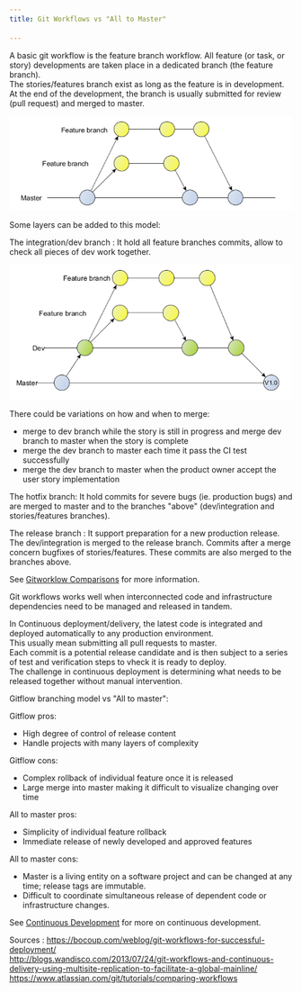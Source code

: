 ```yaml
---
title: Git Workflows vs "All to Master"

---
```



A basic git workflow is the feature branch workflow. All feature (or task, or story) developments are taken place in a dedicated branch (the feature branch).  
The stories/features branch exist as long as the feature is in development.  
At the end of the development, the branch is usually submitted for review (pull request) and merged to master.

![Feature Branch Flow](/figure/gitflow-1.png)

Some layers can be added to this model:

The integration/dev branch : It hold all feature branches commits, allow to check all pieces of dev work together.

![Dev Branch Flow](/figure/gitflow-2.png)

There could be variations on how and when to merge:

* merge to dev branch while the story is still in progress and merge dev branch to master when the story is complete 
* merge the dev branch to master each time it pass the CI test successfully
* merge the dev branch to master when the product owner accept the user story implementation


The hotfix branch: It hold commits for severe bugs (ie. production bugs) and are merged to master and to the branches "above" (dev/integration and stories/features branches).  

The release branch : It support preparation for a new production release. The dev/integration is merged to the release branch. Commits after a merge concern bugfixes of stories/features. These commits are also merged to the branches above.

See [Gitworklow Comparisons](https://www.atlassian.com/git/tutorials/comparing-workflows) for more information.


Git workflows works well when interconnected code and infrastructure dependencies need to be managed and released in tandem.

In Continuous deployment/delivery, the latest code is integrated and deployed automatically to any production environment.  
This usually mean submitting all pull requests to master.  
Each commit is a potential release candidate and is then subject to a series of test and verification steps to vheck it is ready to deploy.  
The challenge in continuous deployment is determining what needs to be released together without manual intervention.


Gitflow branching model vs "All to master":

Gitflow pros:

* High degree of control of release content
* Handle projects with many layers of complexity

Gitflow cons:

* Complex rollback of individual feature once it is released
* Large merge into master making it difficult to visualize changing over time

All to master pros:

* Simplicity of individual feature rollback
* Immediate release of newly developed and approved features

All to master cons:

* Master is a living entity on a software project and can be changed at any time; release tags are immutable.
* Difficult to coordinate simultaneous release of dependent code or infrastructure changes.

See [Continuous Development](continuous-development.html) for more on continuous development. 

Sources : 
https://bocoup.com/weblog/git-workflows-for-successful-deployment/  
http://blogs.wandisco.com/2013/07/24/git-workflows-and-continuous-delivery-using-multisite-replication-to-facilitate-a-global-mainline/  
https://www.atlassian.com/git/tutorials/comparing-workflows
